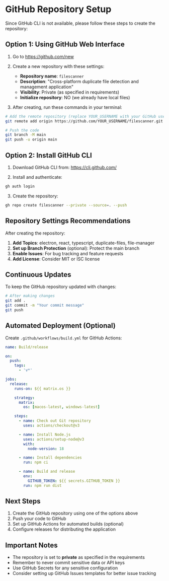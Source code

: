# GitHub Repository Setup

Since GitHub CLI is not available, please follow these steps to create the repository:

## Option 1: Using GitHub Web Interface

1. Go to https://github.com/new
2. Create a new repository with these settings:
   - **Repository name**: `filescanner`
   - **Description**: "Cross-platform duplicate file detection and management application"
   - **Visibility**: Private (as specified in requirements)
   - **Initialize repository**: NO (we already have local files)

3. After creating, run these commands in your terminal:

```bash
# Add the remote repository (replace YOUR_USERNAME with your GitHub username)
git remote add origin https://github.com/YOUR_USERNAME/filescanner.git

# Push the code
git branch -M main
git push -u origin main
```

## Option 2: Install GitHub CLI

1. Download GitHub CLI from: https://cli.github.com/

2. Install and authenticate:
```bash
gh auth login
```

3. Create the repository:
```bash
gh repo create filescanner --private --source=. --push
```

## Repository Settings Recommendations

After creating the repository:

1. **Add Topics**: electron, react, typescript, duplicate-files, file-manager
2. **Set up Branch Protection** (optional): Protect the main branch
3. **Enable Issues**: For bug tracking and feature requests
4. **Add License**: Consider MIT or ISC license

## Continuous Updates

To keep the GitHub repository updated with changes:

```bash
# After making changes
git add .
git commit -m "Your commit message"
git push
```

## Automated Deployment (Optional)

Create `.github/workflows/build.yml` for GitHub Actions:

```yaml
name: Build/release

on:
  push:
    tags:
      - 'v*'

jobs:
  release:
    runs-on: ${{ matrix.os }}

    strategy:
      matrix:
        os: [macos-latest, windows-latest]

    steps:
      - name: Check out Git repository
        uses: actions/checkout@v3

      - name: Install Node.js
        uses: actions/setup-node@v3
        with:
          node-version: 18

      - name: Install dependencies
        run: npm ci

      - name: Build and release
        env:
          GITHUB_TOKEN: ${{ secrets.GITHUB_TOKEN }}
        run: npm run dist
```

## Next Steps

1. Create the GitHub repository using one of the options above
2. Push your code to GitHub
3. Set up GitHub Actions for automated builds (optional)
4. Configure releases for distributing the application

## Important Notes

- The repository is set to **private** as specified in the requirements
- Remember to never commit sensitive data or API keys
- Use GitHub Secrets for any sensitive configuration
- Consider setting up GitHub Issues templates for better issue tracking